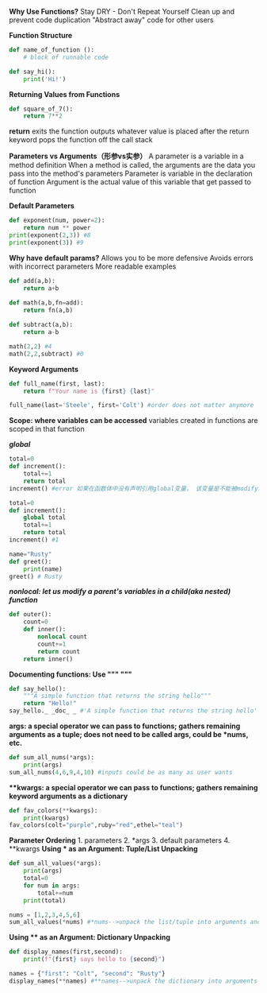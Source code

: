 **Why Use Functions?**
Stay DRY - Don't Repeat Yourself
Clean up and prevent code duplication
"Abstract away" code for other users

**Function Structure**
```Python
def name_of_function ():
    # block of runnable code
```
```Python
def say_hi():
    print('Hi!')
```
**Returning Values from Functions**
```Python
def square_of_7():
    return 7**2
```
**return**
exits the function
outputs whatever value is placed after the return keyword
pops the function off the call stack

**Parameters vs Arguments（形参vs实参）**
A parameter is a variable in a method definition
When a method is called, the arguments are the data you pass into the method's parameters
Parameter is variable in the declaration of function
Argument is the actual value of this variable that get passed to function

**Default Parameters**
```Python
def exponent(num, power=2):
    return num ** power
print(exponent(2,3)) #8
print(exponent(3)) #9
```
**Why have default params?**
Allows you to be more defensive
Avoids errors with incorrect parameters
More readable examples
```Python
def add(a,b):
    return a+b
    
def math(a,b,fn=add):
    return fn(a,b)

def subtract(a,b):
    return a-b

math(2,2) #4
math(2,2,subtract) #0
```
**Keyword Arguments**
```Python
def full_name(first, last):
    return f"Your name is {first} {last}"

full_name(last='Steele', first='Colt') #order does not matter anymore
```
**Scope: where variables can be accessed**
variables created in functions are scoped in that function

***global***
```Python
total=0
def increment():
    total+=1
    return total
increment() #error 如果在函数体中没有声明引用global变量， 该变量是不能被modify的
```
```Python
total=0
def increment():
    global total
    total+=1
    return total
increment() #1
```
```Python
name="Rusty"
def greet():
    print(name)
greet() # Rusty
```
***nonlocal: let us modify a parent's variables in a child(aka nested) function***
```Python
def outer():
    count=0
    def inner():
        nonlocal count
        count+=1
        return count
    return inner()
```
**Documenting functions: Use """ """**
```Python
def say_hello():
    """A simple function that returns the string hello"""
    return "Hello!"
say_hello._ _doc_ _ #'A simple function that returns the string hello'
```

**args: a special operator we can pass to functions; gathers remaining arguments as a tuple; does not need to be called args, could be \*nums, etc.**
```Python
def sum_all_nums(*args):
    print(args)
sum_all_nums(4,6,9,4,10) #inputs could be as many as user wants
```
**\*\*kwargs: a special operator we can pass to functions; gathers remaining keyword arguments as a dictionary**
```Python
def fav_colors(**kwargs):
    print(kwargs)
fav_colors(colt="purple",ruby="red",ethel="teal")
```
**Parameter Ordering**
	1. parameters
	2. \*args
	3. default parameters
	4. \*\*kwargs
**Using \* as an Argument: Tuple/List Unpacking**
```Python
def sum_all_values(*args):
    print(args)
    total=0
    for num in args:
        total+=num
    print(total)

nums = [1,2,3,4,5,6]
sum_all_values(*nums) #*nums-->unpack the list/tuple into arguments and pass to the function
```

**Using ** as an Argument: Dictionary Unpacking**
```Python
def display_names(first,second):
    print(f"{first} says hello to {second}")

names = {"first": "Colt", "second": "Rusty"}
display_names(**names) #**names-->unpack the dictionary into arguments and pass to the function
```